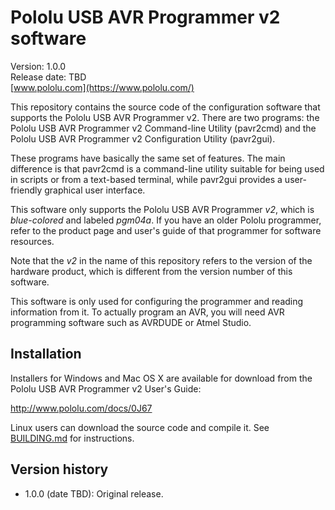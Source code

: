 # Pololu USB AVR Programmer v2 software

Version: 1.0.0<br/>
Release date: TBD<br/>
[www.pololu.com](https://www.pololu.com/)

This repository contains the source code of the configuration software that
supports the Pololu USB AVR Programmer v2.  There are two programs: the Pololu
USB AVR Programmer v2 Command-line Utility (pavr2cmd) and the Pololu USB AVR
Programmer v2 Configuration Utility (pavr2gui).

These programs have basically the same set of features.  The main difference is
that pavr2cmd is a command-line utility suitable for being used in scripts or
from a text-based terminal, while pavr2gui provides a user-friendly graphical
user interface.

This software only supports the Pololu USB AVR Programmer *v2*, which is
*blue-colored* and labeled *pgm04a*.  If you have an older Pololu programmer,
refer to the product page and user's guide of that programmer for software
resources.

Note that the *v2* in the name of this repository refers to the version of the
hardware product, which is different from the version number of this software.

This software is only used for configuring the programmer and reading
information from it.  To actually program an AVR, you will need AVR programming
software such as AVRDUDE or Atmel Studio.

## Installation

Installers for Windows and Mac OS X are available for download from the Pololu
USB AVR Programmer v2 User's Guide:

  http://www.pololu.com/docs/0J67

Linux users can download the source code and compile it.  See
[BUILDING.md](BUILDING.md) for instructions.

## Version history

* 1.0.0 (date TBD): Original release.
